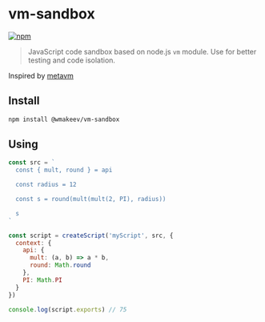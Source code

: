 # vm-sandbox

[![npm](https://img.shields.io/npm/v/@wmakeev/vm-sandbox.svg?maxAge=1800&style=flat-square)](https://www.npmjs.com/package/@wmakeev/vm-sandbox)

> JavaScript code sandbox based on node.js `vm` module. Use for better testing and code isolation.

Inspired by [metavm](https://github.com/metarhia/metavm)

## Install

```bash
npm install @wmakeev/vm-sandbox
```

## Using

```js
const src = `
  const { mult, round } = api

  const radius = 12

  const s = round(mult(mult(2, PI), radius))

  s
`

const script = createScript('myScript', src, {
  context: {
    api: {
      mult: (a, b) => a * b,
      round: Math.round
    },
    PI: Math.PI
  }
})

console.log(script.exports) // 75
```
